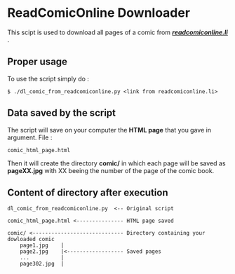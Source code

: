 # ReadComicOnline Downloader

This scipt is used to download all pages of a comic from [**_readcomiconline.li_** ](https://readcomiconline.li/).

## Proper usage
To use the script simply do :

	$ ./dl_comic_from_readcomiconline.py <link from readcomiconline.li>

## Data saved by the script
The script will save on your computer the **HTML page** that you gave in argument. File :

	comic_html_page.html

Then it will create the directory **comic/** in which each page will be saved as **pageXX.jpg** with XX beeing the number of the page of the comic book.

## Content of directory after execution
	dl_comic_from_readcomiconline.py  <-- Original script
	
	comic_html_page.html <--------------- HTML page saved
	
	comic/ <----------------------------- Directory containing your dowloaded comic
		page1.jpg    |                                 
		page2.jpg    |<------------------ Saved pages
		...          |                                 
		page302.jpg  |                               

